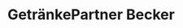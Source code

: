 ---
title: "GetränkePartner Becker"
url: /huellhorst/getraenkepartner-becker-oberbauerschafter-strasse/
shop: Getränke
---
